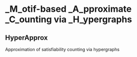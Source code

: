 # _M_otif-based _A_pproximate _C_ounting via _H_ypergraphs

## HyperApprox
Approximation of satisfiability counting via hypergraphs
